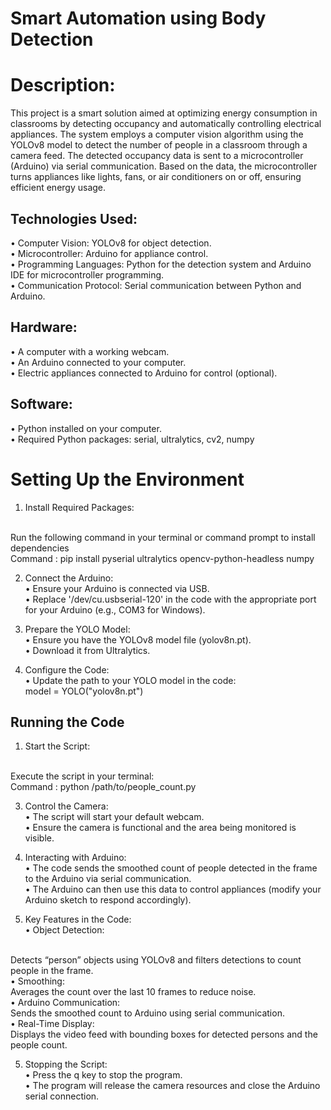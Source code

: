 # Smart Automation using Body Detection

# Description:

This project is a smart solution aimed at optimizing energy consumption in classrooms by detecting occupancy and automatically controlling electrical appliances. The system employs a computer vision algorithm using the YOLOv8 model to detect the number of people in a classroom through a camera feed. The detected occupancy data is sent to a microcontroller (Arduino) via serial communication. Based on the data, the microcontroller turns appliances like lights, fans, or air conditioners on or off, ensuring efficient energy usage.

## Technologies Used:
•	Computer Vision: YOLOv8 for object detection.
<br>
•	Microcontroller: Arduino for appliance control.
<br>
•	Programming Languages: Python for the detection system and Arduino IDE for microcontroller programming.
<br>
•	Communication Protocol: Serial communication between Python and Arduino.
## Hardware:
•	A computer with a working webcam.
<br>
•	An Arduino connected to your computer.
<br>
•	Electric appliances connected to Arduino for control (optional).
## Software:
•	Python installed on your computer.
<br>
•	Required Python packages: serial, ultralytics, cv2, numpy
 
 # Setting Up the Environment
 
1.	Install Required Packages:
<br>
Run the following command in your terminal or command prompt to install dependencies
<br>
Command : pip install pyserial ultralytics opencv-python-headless numpy

2.	Connect the Arduino:
	<br>
 •	Ensure your Arduino is connected via USB.
	<br>
 •	Replace '/dev/cu.usbserial-120' in the code with the appropriate port for your Arduino (e.g., COM3 for Windows).

3.	Prepare the YOLO Model:
	<br>
 •	Ensure you have the YOLOv8 model file (yolov8n.pt).
	<br>
 •	Download it from Ultralytics.

4.	Configure the Code:
	<br>
 •	Update the path to your YOLO model in the code:
   <br> model = YOLO("yolov8n.pt")
   	
## Running the Code

1.	Start the Script:
<br>
Execute the script in your terminal:
<br>
Command : python /path/to/people_count.py

3.	Control the Camera:
	<br>
 •	The script will start your default webcam.
	<br>
 •	Ensure the camera is functional and the area being monitored is visible.

3.	Interacting with Arduino:
	<br>
 •	The code sends the smoothed count of people detected in the frame to the Arduino via serial communication.
	<br>
 •	The Arduino can then use this data to control appliances (modify your Arduino sketch to respond accordingly).

4.	Key Features in the Code:
	<br>
 •	Object Detection:
<br>
Detects “person” objects using YOLOv8 and filters detections to count people in the frame.
	<br>
 •	Smoothing:
<br>
Averages the count over the last 10 frames to reduce noise.
	<br>
 •	Arduino Communication:
<br>
Sends the smoothed count to Arduino using serial communication.
	<br>
 •	Real-Time Display:
<br>
Displays the video feed with bounding boxes for detected persons and the people count.

5.	Stopping the Script:
	<br>
 •	Press the q key to stop the program.
	<br>
 •	The program will release the camera resources and close the Arduino serial connection.
